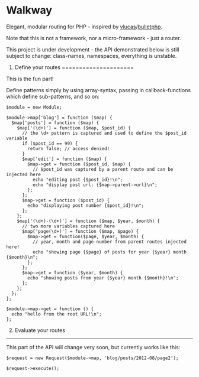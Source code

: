 Walkway
=======

Elegant, modular routing for PHP - inspired by [vlucas][1]/[bulletphp][2].

Note that this is not a framework, nor a micro-framework - just a router.

This project is under development - the API demonstrated below is still
subject to change: class-names, namespaces, everything is unstable.


1. Define your routes
=====================

This is the fun part!

Define patterns simply by using array-syntax, passing in callback-functions
which define sub-patterns, and so on:

    $module = new Module;
    
    $module->map['blog'] = function ($map) {
      $map['posts'] = function ($map) {
        $map['(\d+)'] = function ($map, $post_id) {
          // the \d+ pattern is captured and used to define the $post_id variable
          if ($post_id == 99) {
            return false; // access denied!
          }
          $map['edit'] = function ($map) {
            $map->get = function ($post_id, $map) {
              // $post_id was captured by a parent route and can be injected here
              echo "editing post {$post_id}!\n";
              echo "display post url: {$map->parent->url}\n";
            };
          };
          $map->get = function ($post_id) {
            echo "displaying post number {$post_id}!\n";
          };
        };
        $map['(\d+)-(\d+)'] = function ($map, $year, $month) {
          // two more variables captured here
          $map['page(\d+)'] = function ($map, $page) {
            $map->get = function($page, $year, $month) {
              // year, month and page-number from parent routes injected here!
              echo "showing page {$page} of posts for year {$year} month {$month}\n";
            };
          };
          $map->get = function ($year, $month) {
            echo "showing posts from year {$year} month {$month}!\n";
          };
        };
      };
    };
    
    $module->map->get = function () {
      echo "hello from the root URL!\n";
    };

2. Evaluate your routes
-----------------------

This part of the API will change very soon, but currently works like this:

    $request = new Request($module->map, 'blog/posts/2012-08/page2');
    
    $request->execute();


[1]: https://github.com/vlucas
[2]: https://github.com/vlucas/bulletphp
